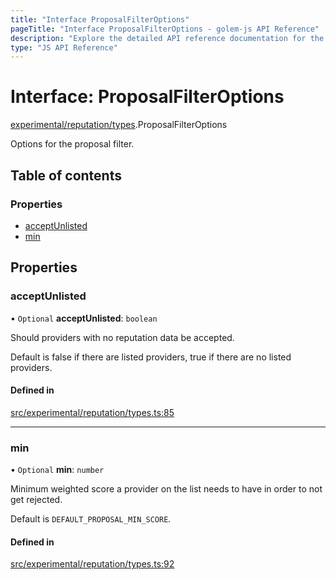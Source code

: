 ```yaml
---
title: "Interface ProposalFilterOptions"
pageTitle: "Interface ProposalFilterOptions - golem-js API Reference"
description: "Explore the detailed API reference documentation for the Interface ProposalFilterOptions within the golem-js SDK for the Golem Network."
type: "JS API Reference"
---
```

# Interface: ProposalFilterOptions

[experimental/reputation/types](../modules/experimental_reputation_types).ProposalFilterOptions

Options for the proposal filter.

## Table of contents

### Properties

- [acceptUnlisted](experimental_reputation_types.ProposalFilterOptions#acceptunlisted)
- [min](experimental_reputation_types.ProposalFilterOptions#min)

## Properties

### acceptUnlisted

• `Optional` **acceptUnlisted**: `boolean`

Should providers with no reputation data be accepted.

Default is false if there are listed providers, true if there are no listed providers.

#### Defined in

[src/experimental/reputation/types.ts:85](https://github.com/golemfactory/golem-js/blob/570126bc/src/experimental/reputation/types.ts#L85)

___

### min

• `Optional` **min**: `number`

Minimum weighted score a provider on the list needs to have in order to not get rejected.

Default is `DEFAULT_PROPOSAL_MIN_SCORE`.

#### Defined in

[src/experimental/reputation/types.ts:92](https://github.com/golemfactory/golem-js/blob/570126bc/src/experimental/reputation/types.ts#L92)
